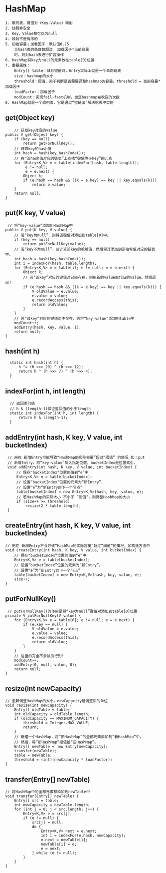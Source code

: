 # HashMap
	1. 散列表，键值对（Key-Value）映射
	2. 线程非安全
	3. Key，Value都可以为null
	4. 映射不是有序的
	5. 初始容量；加载因子：默认值0.75
		当hash表的条目数超过  加载因子*当前容量
        时，则对hash表进行扩容操作
    6. hashMap将key为null的元素放在table[0]位置 
    7. 重要属性：
    	Entry[] table：储存键值对，Entry实际上就是一个单向链表
        size：hashmap的大小
        threshold：阈值，用于判断是否需要调整hashmap的容量。threshold = 当前容量*加载因子
        loadFactor：加载因子
        modCount：实现fail-fast机制，也是hashmap被改变的次数
    8. HashMap就是一个散列表，它是通过“拉链法”解决哈希冲突的
        
 ## get(Object key)
 	    // 获取key对应的value
    public V get(Object key) {
        if (key == null)
            return getForNullKey();
        // 获取key的hash值
        int hash = hash(key.hashCode());
        // 在“该hash值对应的链表”上查找“键值等于key”的元素
        for (Entry<K,V> e = table[indexFor(hash, table.length)];
             e != null;
             e = e.next) {
            Object k;
            if (e.hash == hash && ((k = e.key) == key || key.equals(k)))
                return e.value;
        }
        return null;
    }
    
 ## put(K key, V value)
 	 // 将“key-value”添加到HashMap中
    public V put(K key, V value) {
        // 若“key为null”，则将该键值对添加到table[0]中。
        if (key == null)
            return putForNullKey(value);
        // 若“key不为null”，则计算该key的哈希值，然后将其添加到该哈希值对应的链表中。
        int hash = hash(key.hashCode());
        int i = indexFor(hash, table.length);
        for (Entry<K,V> e = table[i]; e != null; e = e.next) {
            Object k;
            // 若“该key”对应的键值对已经存在，则用新的value取代旧的value。然后退出！
            if (e.hash == hash && ((k = e.key) == key || key.equals(k))) {
                V oldValue = e.value;
                e.value = value;
                e.recordAccess(this);
                return oldValue;
            }
        }
        // 若“该key”对应的键值对不存在，则将“key-value”添加到table中
        modCount++;
        addEntry(hash, key, value, i);
        return null;
    }

## hash(int h)
      static int hash(int h) {
          h ^= (h >>> 20) ^ (h >>> 12);
          return h ^ (h >>> 7) ^ (h >>> 4);
      }
 
 ## indexFor(int h, int length)
      // 返回索引值
      // h & (length-1)保证返回值的小于length
      static int indexFor(int h, int length) {
          return h & (length-1);
      }
    
## addEntry(int hash, K key, V value, int bucketIndex)
	 // 用在 新增Entry可能导致“HashMap的实际容量”超过“阈值” 的情况 如：put
     // 新增Entry。将“key-value”插入指定位置，bucketIndex是位置索引。
     void addEntry(int hash, K key, V value, int bucketIndex) {
         // 保存“bucketIndex”位置的值到“e”中
         Entry<K,V> e = table[bucketIndex];
         // 设置“bucketIndex”位置的元素为“新Entry”，
         // 设置“e”为“新Entry的下一个节点”
         table[bucketIndex] = new Entry<K,V>(hash, key, value, e);
         // 若HashMap的实际大小 不小于 “阈值”，则调整HashMap的大小
         if (size++ >= threshold)
             resize(2 * table.length);
     }
## createEntry(int hash, K key, V value, int bucketIndex)
	// 用在 新增Entry不会导致“HashMap的实际容量”超过“阈值”的情况，如构造方法中
    void createEntry(int hash, K key, V value, int bucketIndex) {
        // 保存“bucketIndex”位置的值到“e”中
        Entry<K,V> e = table[bucketIndex];
        // 设置“bucketIndex”位置的元素为“新Entry”，
        // 设置“e”为“新Entry的下一个节点”
        table[bucketIndex] = new Entry<K,V>(hash, key, value, e);
        size++;
    }
    
## putForNullKey()
     // putForNullKey()的作用是将“key为null”键值对添加到table[0]位置
    private V putForNullKey(V value) {
        for (Entry<K,V> e = table[0]; e != null; e = e.next) {
            if (e.key == null) {
                V oldValue = e.value;
                e.value = value;
                e.recordAccess(this);
                return oldValue;
            }
        }
        // 这里的完全不会被执行到!
        modCount++;
        addEntry(0, null, value, 0);
        return null;
    }

## resize(int newCapacity)
 	// 重新调整HashMap的大小，newCapacity是调整后的单位
    void resize(int newCapacity) {
        Entry[] oldTable = table;
        int oldCapacity = oldTable.length;
        if (oldCapacity == MAXIMUM_CAPACITY) {
            threshold = Integer.MAX_VALUE;
            return;
        }
        // 新建一个HashMap，将“旧HashMap”的全部元素添加到“新HashMap”中，
        // 然后，将“新HashMap”赋值给“旧HashMap”。
        Entry[] newTable = new Entry[newCapacity];
        transfer(newTable);
        table = newTable;
        threshold = (int)(newCapacity * loadFactor);
    }

## transfer(Entry[] newTable) 
    // 将HashMap中的全部元素都添加到newTable中
    void transfer(Entry[] newTable) {
        Entry[] src = table;
        int newCapacity = newTable.length;
        for (int j = 0; j < src.length; j++) {
            Entry<K,V> e = src[j];
            if (e != null) {
                src[j] = null;
                do {
                    Entry<K,V> next = e.next;
                    int i = indexFor(e.hash, newCapacity);
                    e.next = newTable[i];
                    newTable[i] = e;
                    e = next;
                } while (e != null);
            }
        }
    }